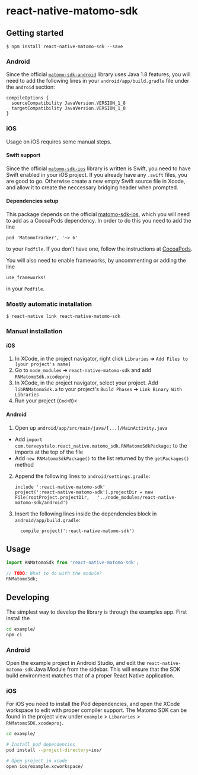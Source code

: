 
# react-native-matomo-sdk

## Getting started

`$ npm install react-native-matomo-sdk --save`

### Android

Since the official [`matomo-sdk-android`](https://github.com/matomo-org/matomo-sdk-android) library uses Java 1.8 features, you will need to add the following lines in your `android/app/build.gradle` file under the `android` section:

```
compileOptions {
  sourceCompatibility JavaVersion.VERSION_1_8
  targetCompatibility JavaVersion.VERSION_1_8
}
```

### iOS

Usage on iOS requires some manual steps.

#### Swift support

Since the official [`matomo-sdk-ios`](https://github.com/matomo-org/matomo-sdk-ios) library is written is Swift, you need to have Swift enabled in your iOS project. If you already have any `.swift` files, you are good to go. Otherwise create a new empty Swift source file in Xcode, and allow it to create the neccessary bridging header when prompted.

#### Dependencies setup

This package depends on the official [matomo-sdk-ios](https://github.com/matomo-org/matomo-sdk-ios), which you will need to add as a CocoaPods dependency. In order to do this you need to add the line

```
pod 'MatomoTracker', '~> 6'
```

to your `Podfile`. If you don't have one, follow the instructions at [CocoaPods](https://guides.cocoapods.org/using/using-cocoapods.html).

You will also need to enable frameworks, by uncommenting or adding the line

```
use_frameworks!
```

in your `Podfile`.


### Mostly automatic installation

`$ react-native link react-native-matomo-sdk`

### Manual installation


#### iOS

1. In XCode, in the project navigator, right click `Libraries` ➜ `Add Files to [your project's name]`
2. Go to `node_modules` ➜ `react-native-matomo-sdk` and add `RNMatomoSdk.xcodeproj`
3. In XCode, in the project navigator, select your project. Add `libRNMatomoSdk.a` to your project's `Build Phases` ➜ `Link Binary With Libraries`
4. Run your project (`Cmd+R`)<

#### Android

1. Open up `android/app/src/main/java/[...]/MainActivity.java`
  - Add `import com.terveystalo.react_native.matomo_sdk.RNMatomoSdkPackage;` to the imports at the top of the file
  - Add `new RNMatomoSdkPackage()` to the list returned by the `getPackages()` method
2. Append the following lines to `android/settings.gradle`:
  	```
  	include ':react-native-matomo-sdk'
  	project(':react-native-matomo-sdk').projectDir = new File(rootProject.projectDir, 	'../node_modules/react-native-matomo-sdk/android')
  	```
3. Insert the following lines inside the dependencies block in `android/app/build.gradle`:
  	```
      compile project(':react-native-matomo-sdk')
  	```


## Usage
```javascript
import RNMatomoSdk from 'react-native-matomo-sdk';

// TODO: What to do with the module?
RNMatomoSdk;
```
  

## Developing

The simplest way to develop the library is through the examples app. First install the 

```bash
cd example/
npm ci
```

### Android

Open the example project in Android Studio, and edit the `react-native-matomo-sdk` Java Module from the sidebar. This will ensure that the SDK build environment matches that of a proper React Native application.

### iOS

For iOS you need to install the Pod dependencies, and open the XCode workspace to edit with proper compiler support. The Matomo SDK can be found in the project view under `example` > `Libararies` > `RNMatomoSDK.xcodeproj`.

```bash
cd example/

# Install pod dependencies
pod install --project-directory=ios/

# Open project in xcode
open ios/example.xcworkspace/
```
